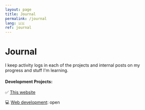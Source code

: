 ```yaml
---
layout: page
title: Journal
permalink: /journal
lang: 🇺🇸
ref: journal
---
```

# Journal

I keep activity logs in each of the projects and internal posts on my progress and stuff I'm learning.

#### Development Projects:

✅ [This website](#)

💻 [Web development](#): open

<!-- 💻 [Building an online presence](/online-presence): open -->
